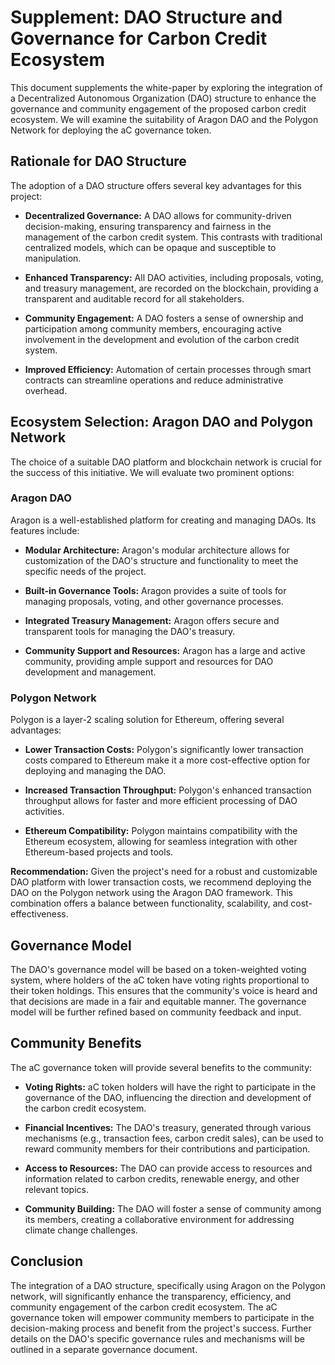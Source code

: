 # Supplement: DAO Structure and Governance for Carbon Credit Ecosystem

This document supplements the white-paper by exploring the integration of a Decentralized Autonomous Organization (DAO) structure to enhance the governance and community engagement of the proposed carbon credit ecosystem.  We will examine the suitability of Aragon DAO and the Polygon Network for deploying the aC governance token.

## Rationale for DAO Structure

The adoption of a DAO structure offers several key advantages for this project:

* **Decentralized Governance:** A DAO allows for community-driven decision-making, ensuring transparency and fairness in the management of the carbon credit system.  This contrasts with traditional centralized models, which can be opaque and susceptible to manipulation.

* **Enhanced Transparency:** All DAO activities, including proposals, voting, and treasury management, are recorded on the blockchain, providing a transparent and auditable record for all stakeholders.

* **Community Engagement:** A DAO fosters a sense of ownership and participation among community members, encouraging active involvement in the development and evolution of the carbon credit system.

* **Improved Efficiency:** Automation of certain processes through smart contracts can streamline operations and reduce administrative overhead.

## Ecosystem Selection: Aragon DAO and Polygon Network

The choice of a suitable DAO platform and blockchain network is crucial for the success of this initiative.  We will evaluate two prominent options:

### Aragon DAO

Aragon is a well-established platform for creating and managing DAOs.  Its features include:

* **Modular Architecture:** Aragon's modular architecture allows for customization of the DAO's structure and functionality to meet the specific needs of the project.

* **Built-in Governance Tools:** Aragon provides a suite of tools for managing proposals, voting, and other governance processes.

* **Integrated Treasury Management:** Aragon offers secure and transparent tools for managing the DAO's treasury.

* **Community Support and Resources:** Aragon has a large and active community, providing ample support and resources for DAO development and management.

### Polygon Network

Polygon is a layer-2 scaling solution for Ethereum, offering several advantages:

* **Lower Transaction Costs:** Polygon's significantly lower transaction costs compared to Ethereum make it a more cost-effective option for deploying and managing the DAO.

* **Increased Transaction Throughput:** Polygon's enhanced transaction throughput allows for faster and more efficient processing of DAO activities.

* **Ethereum Compatibility:** Polygon maintains compatibility with the Ethereum ecosystem, allowing for seamless integration with other Ethereum-based projects and tools.

**Recommendation:**  Given the project's need for a robust and customizable DAO platform with lower transaction costs, we recommend deploying the DAO on the Polygon network using the Aragon DAO framework.  This combination offers a balance between functionality, scalability, and cost-effectiveness.

## Governance Model

The DAO's governance model will be based on a token-weighted voting system, where holders of the aC token have voting rights proportional to their token holdings.  This ensures that the community's voice is heard and that decisions are made in a fair and equitable manner.  The governance model will be further refined based on community feedback and input.

## Community Benefits

The aC governance token will provide several benefits to the community:

* **Voting Rights:**  aC token holders will have the right to participate in the governance of the DAO, influencing the direction and development of the carbon credit ecosystem.

* **Financial Incentives:**  The DAO's treasury, generated through various mechanisms (e.g., transaction fees, carbon credit sales), can be used to reward community members for their contributions and participation.

* **Access to Resources:**  The DAO can provide access to resources and information related to carbon credits, renewable energy, and other relevant topics.

* **Community Building:**  The DAO will foster a sense of community among its members, creating a collaborative environment for addressing climate change challenges.

## Conclusion

The integration of a DAO structure, specifically using Aragon on the Polygon network, will significantly enhance the transparency, efficiency, and community engagement of the carbon credit ecosystem.  The aC governance token will empower community members to participate in the decision-making process and benefit from the project's success.  Further details on the DAO's specific governance rules and mechanisms will be outlined in a separate governance document.
